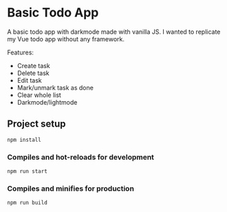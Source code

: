 # Basic Todo App

A basic todo app with darkmode made with vanilla JS. I wanted to replicate my Vue todo app without any framework.

Features:

- Create task
- Delete task
- Edit task
- Mark/unmark task as done
- Clear whole list
- Darkmode/lightmode

## Project setup

```
npm install
```

### Compiles and hot-reloads for development

```
npm run start
```

### Compiles and minifies for production

```
npm run build
```
